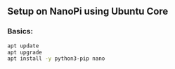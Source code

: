 ## Setup on NanoPi using Ubuntu Core

### Basics:

```bash
apt update
apt upgrade
apt install -y python3-pip nano
```